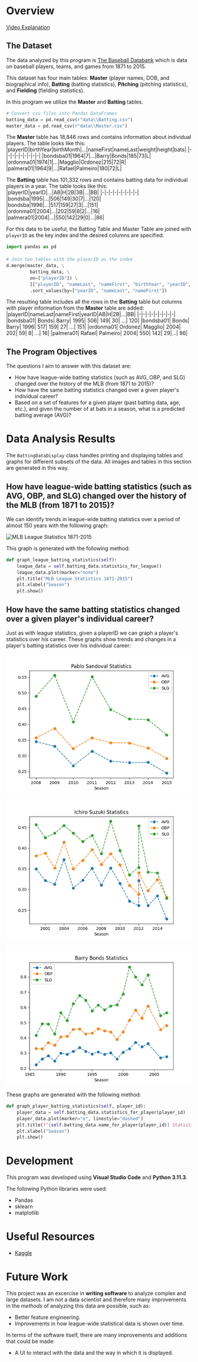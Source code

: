 # Overview

[Video Explanation](http://youtube.link.goes.here)

## The Dataset

The data analyzed by this program is [The Baseball Databank](https://www.kaggle.com/datasets/open-source-sports/baseball-databank) which is data on baseball players, teams, and games from 1871 to 2015. 

This dataset has four main tables: **Master** (player names, DOB, and biographical info), **Batting** (batting statistics), **Pitching** (pitching statistics), and **Fielding** (fielding statistics). 

In this program we utilize the **Master**  and **Batting** tables.
```python
# Convert csv files into Pandas DataFrames
batting_data = pd.read_csv(r"data\\Batting.csv")
master_data = pd.read_csv(r"data\\Master.csv")
```

The **Master** table has 18,846 rows and contains information about individual players. The table looks like this:
|playerID|birthYear|birthMonth|...|nameFirst|nameLast|weight|height|bats|
|-|-|-|-|-|-|-|-|-|
|bondsba01|1964|7|...|Barry|Bonds|185|73|L|
|ordonma01|1974|1|...|Magglio|Ordonez|215|72|R|
|palmera01|1964|9|...|Rafael|Palmeiro|180|72|L|

The **Batting** table has 101,332 rows and contains batting data for individual players in a year. The table looks like this:
|playerID|yearID|...|AB|H|2B|3B|...|BB|
|-|-|-|-|-|-|-|-|-|
|bondsba|1995|...|506|149|30|7|...|120|
|bondsba|1996|...|517|159|27|3|...|151|
|ordonma01|2004|...|202|59|8|2|...|16|
|palmera01|2004|...|550|142|29|0|...|86|

For this data to be useful, the Batting Table and Master Table are joined with `playerID` as the key index and the desired columns are specified.
```python
import pandas as pd

# Join two tables with the playerID as the index
d.merge(master_data, \
         batting_data, \
         on=["playerID"]) \
         [["playerID", "nameLast", "nameFirst", "birthYear", "yearID", "AB", "H", "2B", "3B", "HR", "BB", "HBP", "SO", "SF"]] \
         .sort_values(by=["yearID", "nameLast", "nameFirst"])
``````
The resulting table includes all the rows in the **Batting** table but columns with player information from the **Master** table are added:
|playerID|nameLast|nameFirst|yearID|AB|H|2B|...|BB|
|-|-|-|-|-|-|-|-|-|
|bondsba01| Bonds| Barry| 1995| 506| 149| 30| ...| 120|
|bondsba01| Bonds| Barry| 1996| 517| 159| 27| ...| 151|
|ordonma01| Ordonez| Magglio| 2004| 202| 59| 8| ...| 16|
|palmera01| Rafael| Palmeiro| 2004| 550| 142| 29|...| 86|

## The Program Objectives

The questions I aim to answer with this dataset are:
- How have league-wide batting statistics (such as AVG, OBP, and SLG) changed over the history of the MLB (from 1871 to 2015)?
- How have the same batting statistics changed over a given player's individual career?
- Based on a set of features for a given player (past batting data, age, etc.), and given the number of at bats in a season, what is a predicted batting average (AVG)?

# Data Analysis Results

The `BattingDataDisplay` class handles printing and displaying tables and graphs for different subsets of the data. All images and tables in this section are generated in this way.

## How have league-wide batting statistics (such as AVG, OBP, and SLG) changed over the history of the MLB (from 1871 to 2015)?
We can identify trends in league-wide batting statistics over a period of almost 150 years with the following graph:

![MLB League Statistics 1871-2015](images/league_statistics.png)

This graph is generated with the following method:
```python
def graph_league_batting_statistics(self):
    league_data = self.batting_data.statistics_for_league()
    league_data.plot(marker="none")
    plt.title("MLB League Statistics 1871-2015")
    plt.xlabel("Season")
    plt.show()
```

## How have the same batting statistics changed over a given player's individual career?
Just as with league statistics, given a playerID we can graph a player's statistics over his career. These graphs show trends and changes in a player's batting statistics over his individual career:

![Pablo Sandoval Statistics](images/sandopa01_statistics.png)

![Ichiro Suzuki Statistics](images/suzukic01_statistics.png)

![Barry Bonds Statistics](images/bondsba01_statistics.png)

These graphs are generated with the following method:
```python
def graph_player_batting_statistics(self, player_id):
    player_data = self.batting_data.statistics_for_player(player_id)
    player_data.plot(marker="o", linestyle="dashed")
    plt.title(f"{self.batting_data.name_for_player(player_id)} Statistics")
    plt.xlabel("Season")
    plt.show()
```

# Development

This program was developed using **Visual Studio Code** and **Python 3.11.3**.

The following Python libraries were used:
- Pandas
- sklearn
- matplotlib

# Useful Resources

- [Kaggle](http://url.link.goes.here)

# Future Work

This project was an excercise in **writing software** to analyze complex and large datasets. I am not a data scientist and therefore many improvements in the *methods* of analyzing this data are possible, such as:

* Better feature engineering.
* Improvements in how league-wide statistical data is shown over time.

In terms of the software itself, there are many improvements and additions that could be made:

* A UI to interact with the data and the way in which it is displayed.